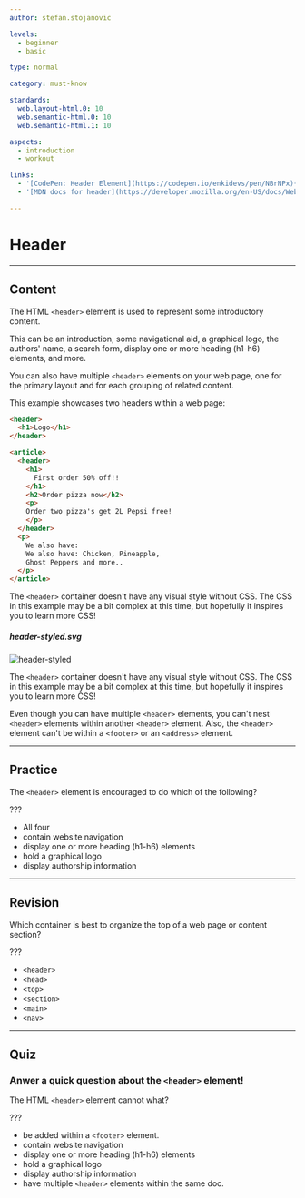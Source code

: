 ```yaml
---
author: stefan.stojanovic

levels:
  - beginner
  - basic

type: normal

category: must-know

standards:
  web.layout-html.0: 10
  web.semantic-html.0: 10
  web.semantic-html.1: 10

aspects:
  - introduction
  - workout

links:
  - '[CodePen: Header Element](https://codepen.io/enkidevs/pen/NBrNPx){code}'
  - '[MDN docs for header](https://developer.mozilla.org/en-US/docs/Web/HTML/Element/header){website}'

---
```

# Header
---
## Content

The HTML `<header>` element is used to represent some introductory content.

This can be an introduction, some navigational aid, a graphical logo, the authors' name, a search form, display one or more heading (h1-h6) elements, and more.

You can also have multiple `<header>` elements on your web page, one for the primary layout and for each grouping of related content.

This example showcases two headers within a web page:
```html
<header>
  <h1>Logo</h1>
</header>

<article>
  <header>
    <h1>
      First order 50% off!!
    </h1>
    <h2>Order pizza now</h2>
    <p>
    Order two pizza's get 2L Pepsi free!
    </p>
  </header>
  <p>
    We also have:
    We also have: Chicken, Pineapple,
    Ghost Peppers and more..
  </p>
</article>
```

The `<header>` container doesn't have any visual style without CSS. The CSS in this example may be a bit complex at this time, but hopefully it inspires you to learn more CSS! 
 
##### header-styled.svg

![header-styled](%3Csvg%20xmlns%3D%22http%3A%2F%2Fwww.w3.org%2F2000%2Fsvg%22%20width%3D%22320%22%20height%3D%22174%22%3E%3Cg%20fill%3D%22none%22%20fill-rule%3D%22evenodd%22%3E%3Cpath%20fill%3D%22%23FFF%22%20d%3D%22M311%20174H9c-4.97056%200-9-4.02944-9-9V55h320v110c0%204.97056-4.02944%209-9%209z%22%2F%3E%3Cpath%20fill%3D%22%233E94EC%22%20d%3D%22M320%2055H0V9c0-4.97056%204.02944-9%209-9h302c4.97056%200%209%204.02944%209%209v46z%22%2F%3E%3Ctext%20fill%3D%22%23FFF%22%20font-family%3D%22Roboto-Regular%2C%20Roboto%22%20font-size%3D%2216%22%3E%3Ctspan%20x%3D%22124%22%20y%3D%22160%22%3ECopyright%20%3C%2Ftspan%3E%3C%2Ftext%3E%3Ctext%20fill%3D%22%23FFF%22%20font-family%3D%22DINCondensed-Bold%2C%20DIN%20Condensed%22%20font-size%3D%2228%22%20font-weight%3D%22bold%22%3E%3Ctspan%20x%3D%2227%22%20y%3D%2238%22%3ELOGO%3C%2Ftspan%3E%3C%2Ftext%3E%3Ctext%20fill%3D%22%23000%22%20font-family%3D%22Roboto-Medium%2C%20Roboto%22%20font-size%3D%2216%22%20font-weight%3D%22400%22%3E%3Ctspan%20x%3D%22222%22%20y%3D%2294%22%3EHeader%3C%2Ftspan%3E%3C%2Ftext%3E%3Cg%20stroke%3D%22%23000%22%3E%3Cpath%20stroke-linecap%3D%22square%22%20stroke-width%3D%222%22%20d%3D%22M227.70021%2062.5034l12.65015%2016.78731%22%2F%3E%3Cpath%20fill%3D%22%23000%22%20d%3D%22M225.59386%2059.70817l7.80657%202.88228-7.18772%205.41633z%22%2F%3E%3C%2Fg%3E%3C%2Fg%3E%3C%2Fsvg%3E)

The `<header>` container doesn't have any visual style without CSS. The CSS in this example may be a bit complex at this time, but hopefully it inspires you to learn more CSS! 

<!--[View CodePen](https://codepen.io/enkidevs/pen/NBrNPx)-->

Even though you can have multiple `<header>` elements, you can't nest  `<header>` elements within another `<header>` element. Also, the `<header>` element can't be within a `<footer>` or an `<address>` element.

---
## Practice

The `<header>` element is encouraged to do which of the following?

???

 * All four
 * contain website navigation
 * display one or more heading (h1-h6) elements
 * hold a graphical logo
 * display authorship information

---
## Revision

Which container is best to organize the top of a web page or content section?

???

 * `<header>`
 * `<head>`
 * `<top>`
 * `<section>`
 * `<main>`
 * `<nav>`

---
## Quiz

### Anwer a quick question about the `<header>` element!

The HTML `<header>` element cannot what?

???

* be added within a `<footer>` element.
* contain website navigation
* display one or more heading (h1-h6) elements
* hold a graphical logo
* display authorship information
* have multiple `<header>` elements within the same doc.
 
